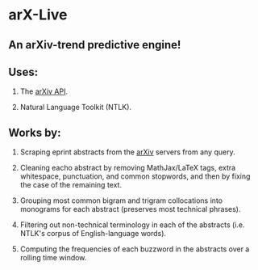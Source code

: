 # arX-Live

## An arXiv-trend predictive engine!

Uses:
---

1) The [arXiv API](https://arxiv.org/help/api/index).

2) Natural Language Toolkit (NTLK).

Works by:
---

1) Scraping eprint abstracts from the [arXiv](https://arxiv.org/) servers from any query.

2) Cleaning eacho abstract by removing MathJax/LaTeX tags, extra whitespace, punctuation, and common stopwords, and then by fixing the case of the remaining text.

3) Grouping most common bigram and trigram collocations into monograms for each abstract (preserves most technical phrases).

4) Filtering out non-technical terminology in each of the abstracts (i.e. NTLK's corpus of English-language words).

5) Computing the frequencies of each buzzword in the abstracts over a rolling time window.